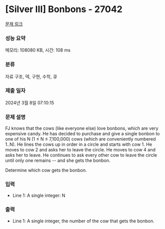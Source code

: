 # [Silver III] Bonbons - 27042 

[문제 링크](https://www.acmicpc.net/problem/27042) 

### 성능 요약

메모리: 108080 KB, 시간: 108 ms

### 분류

자료 구조, 덱, 구현, 수학, 큐

### 제출 일자

2024년 3월 8일 07:10:15

### 문제 설명

<p>FJ knows that the cows (like everyone else) love bonbons, which are very expensive candy. He has decided to purchase and give a single bonbon to one of his N (1 ≤ N ≤ 7,100,000) cows (which are conveniently numbered 1..N).  He lines the cows up in order in a circle and starts with cow 1.  He moves to cow 2 and asks her to leave the circle.  He moves to cow 4 and asks her to leave. He continues to ask every other cow to leave the circle until only one remains -- and she gets the bonbon.</p>

<p>Determine which cow gets the bonbon.</p>

### 입력 

 <ul>
	<li>Line 1: A single integer: N</li>
</ul>

### 출력 

 <ul>
	<li>Line 1: A single integer, the number of the cow that gets the bonbon.</li>
</ul>

